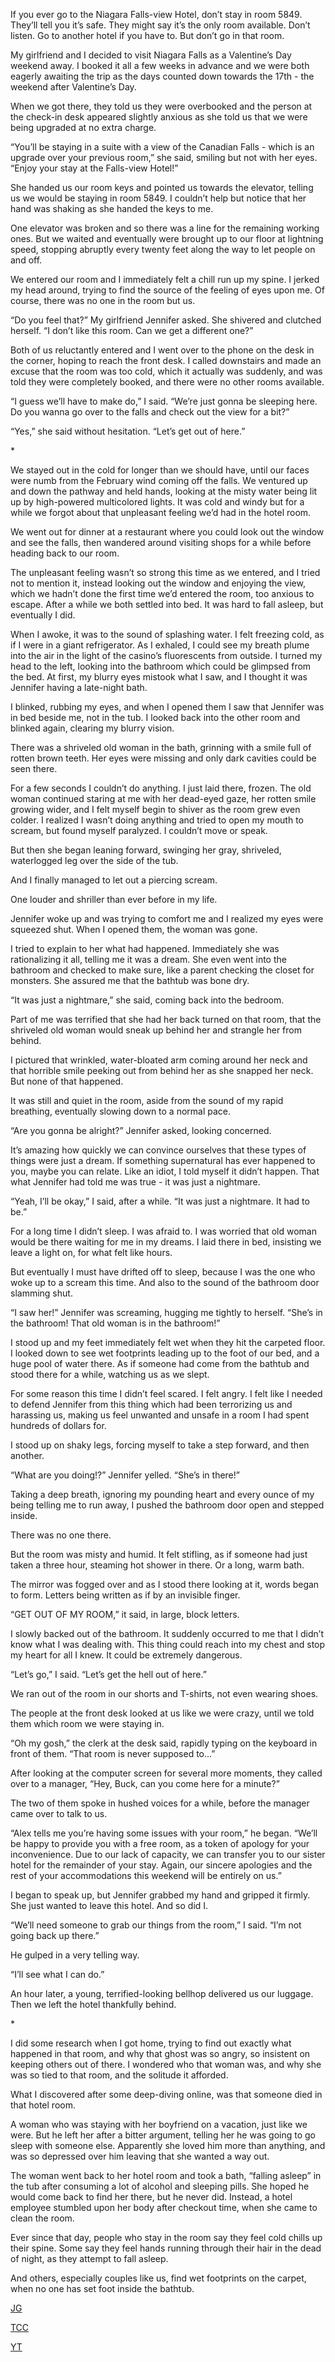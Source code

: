 If you ever go to the Niagara Falls-view Hotel, don’t stay in room 5849.  They’ll tell you it’s safe.  They might say it’s the only room available.  Don’t listen.  Go to another hotel if you have to.  But don’t go in that room.    
  
My girlfriend and I decided to visit Niagara Falls as a Valentine’s Day weekend away.  I booked it all a few weeks in advance and we were both eagerly awaiting the trip as the days counted down towards the 17th - the weekend after Valentine’s Day.    
  
When we got there, they told us they were overbooked and the person at the check-in desk appeared slightly anxious as she told us that we were being upgraded at no extra charge.    
  
“You’ll be staying in a suite with a view of the Canadian Falls - which is an upgrade over your previous room,” she said, smiling but not with her eyes.  “Enjoy your stay at the Falls-view Hotel!”  
  
She handed us our room keys and pointed us towards the elevator, telling us we would be staying in room 5849.  I couldn’t help but notice that her hand was shaking as she handed the keys to me.    
  
One elevator was broken and so there was a line for the remaining working ones.  But we waited and eventually were brought up to our floor at lightning speed, stopping abruptly every twenty feet along the way to let people on and off.  
  
We entered our room and I immediately felt a chill run up my spine.  I jerked my head around, trying to find the source of the feeling of eyes upon me.  Of course, there was no one in the room but us.     
  
“Do you feel that?” My girlfriend Jennifer asked.  She shivered and clutched herself.  “I don’t like this room.  Can we get a different one?”  
  
Both of us reluctantly entered and I went over to the phone on the desk in the corner, hoping to reach the front desk.  I called downstairs and made an excuse that the room was too cold, which it actually was suddenly, and was told they were completely booked, and there were no other rooms available.    
  
“I guess we’ll have to make do,” I said.  “We’re just gonna be sleeping here.  Do you wanna go over to the falls and check out the view for a bit?”  
  
“Yes,” she said without hesitation.  “Let’s get out of here.”  
  
\*  
  
We stayed out in the cold for longer than we should have, until our faces were numb from the February wind coming off the falls.  We ventured up and down the pathway and held hands, looking at the misty water being lit up by high-powered multicolored lights.  It was cold and windy but for a while we forgot about that unpleasant feeling we’d had in the hotel room.    
  
We went out for dinner at a restaurant where you could look out the window and see the falls, then wandered around visiting shops for a while before heading back to our room.    
  
The unpleasant feeling wasn’t so strong this time as we entered, and I tried not to mention it, instead looking out the window and enjoying the view, which we hadn’t done the first time we’d entered the room, too anxious to escape.  After a while we both settled into bed.  It was hard to fall asleep, but eventually I did.    
  
When I awoke, it was to the sound of splashing water.  I felt freezing cold, as if I were in a giant refrigerator.  As I exhaled, I could see my breath plume into the air in the light of the casino’s fluorescents from outside.  I turned my head to the left, looking into the bathroom which could be glimpsed from the bed.  At first, my blurry eyes mistook what I saw, and I thought it was Jennifer having a late-night bath.    
  
I blinked, rubbing my eyes, and when I opened them I saw that Jennifer was in bed beside me, not in the tub. I looked back into the other room and blinked again, clearing my blurry vision.    
  
There was a shriveled old woman in the bath, grinning with a smile full of rotten brown teeth.  Her eyes were missing and only dark cavities could be seen there.    
  
For a few seconds I couldn’t do anything.  I just laid there, frozen.  The old woman continued staring at me with her dead-eyed gaze, her rotten smile growing wider, and I felt myself begin to shiver as the room grew even colder.  I realized I wasn’t doing anything and tried to open my mouth to scream, but found myself paralyzed.  I couldn’t move or speak.      
  
But then she began leaning forward, swinging her gray, shriveled, waterlogged leg over the side of the tub.    
  
And I finally managed to let out a piercing scream.    
  
One louder and shriller than ever before in my life.    
  
Jennifer woke up and was trying to comfort me and I realized my eyes were squeezed shut.  When I opened them, the woman was gone.    
  
I tried to explain to her what had happened.  Immediately she was rationalizing it all, telling me it was a dream.  She even went into the bathroom and checked to make sure, like a parent checking the closet for monsters.  She assured me that the bathtub was bone dry.    
  
“It was just a nightmare,” she said, coming back into the bedroom.    
  
Part of me was terrified that she had her back turned on that room, that the shriveled old woman would sneak up behind her and strangle her from behind.    
  
I pictured that wrinkled, water-bloated arm coming around her neck and that horrible smile peeking out from behind her as she snapped her neck.  But none of that happened.    
  
It was still and quiet in the room, aside from the sound of my rapid breathing, eventually slowing down to a normal pace.    
  
“Are you gonna be alright?” Jennifer asked, looking concerned.   
  
It’s amazing how quickly we can convince ourselves that these types of things were just a dream.  If something supernatural has ever happened to you, maybe you can relate.  Like an idiot, I told myself it didn’t happen.  That what Jennifer had told me was true - it was just a nightmare.    
  
“Yeah, I’ll be okay,” I said, after a while.  “It was just a nightmare.  It had to be.”  
  
For a long time I didn’t sleep.  I was afraid to.  I was worried that old woman would be there waiting for me in my dreams.  I laid there in bed, insisting we leave a light on, for what felt like hours.    
  
But eventually I must have drifted off to sleep, because I was the one who woke up to a scream this time.  And also to the sound of the bathroom door slamming shut.    
  
“I saw her!” Jennifer was screaming, hugging me tightly to herself.  “She’s in the bathroom!  That old woman is in the bathroom!”  
  
I stood up and my feet immediately felt wet when they hit the carpeted floor.  I looked down to see wet footprints leading up to the foot of our bed, and a huge pool of water there.  As if someone had come from the bathtub and stood there for a while, watching us as we slept.    
  
For some reason this time I didn’t feel scared.  I felt angry.  I felt like I needed to defend Jennifer from this thing which had been terrorizing us and harassing us, making us feel unwanted and unsafe in a room I had spent hundreds of dollars for.    
  
I stood up on shaky legs, forcing myself to take a step forward, and then another.    
  
“What are you doing!?” Jennifer yelled.  “She’s in there!”  
  
Taking a deep breath, ignoring my pounding heart and every ounce of my being telling me to run away, I pushed the bathroom door open and stepped inside.    
  
There was no one there.    
  
But the room was misty and humid.  It felt stifling, as if someone had just taken a three hour, steaming hot shower in there.  Or a long, warm bath.    
  
The mirror was fogged over and as I stood there looking at it, words began to form.  Letters being written as if by an invisible finger.   
  
“GET OUT OF MY ROOM,” it said, in large, block letters.    
  
I slowly backed out of the bathroom.  It suddenly occurred to me that I didn’t know what I was dealing with.  This thing could reach into my chest and stop my heart for all I knew.  It could be extremely dangerous.    
  
“Let’s go,” I said.  “Let’s get the hell out of here.”  
  
We ran out of the room in our shorts and T-shirts, not even wearing shoes.    
  
The people at the front desk looked at us like we were crazy, until we told them which room we were staying in.    
  
“Oh my gosh,” the clerk at the desk said, rapidly typing on the keyboard in front of them.  “That room is never supposed to…”  
  
After looking at the computer screen for several more moments, they called over to a manager, “Hey, Buck, can you come here for a minute?”  
  
The two of them spoke in hushed voices for a while, before the manager came over to talk to us.    
  
“Alex tells me you’re having some issues with your room,” he began. “We’ll be happy to provide you with a free room, as a token of apology for your inconvenience.  Due to our lack of capacity, we can transfer you to our sister hotel for the remainder of your stay.  Again, our sincere apologies and the rest of your accommodations this weekend will be entirely on us.”  
  
I began to speak up, but Jennifer grabbed my hand and gripped it firmly.  She just wanted to leave this hotel.  And so did I.    
  
“We’ll need someone to grab our things from the room,” I said.  “I’m not going back up there.”  
  
He gulped in a very telling way.    
  
“I’ll see what I can do.”  
  
An hour later, a young, terrified-looking bellhop delivered us our luggage.  Then we left the hotel thankfully behind.    
  
\*  
  
I did some research when I got home, trying to find out exactly what happened in that room, and why that ghost was so angry, so insistent on keeping others out of there.  I wondered who that woman was, and why she was so tied to that room, and the solitude it afforded.    
  
What I discovered after some deep-diving online, was that someone died in that hotel room.    
  
A woman who was staying with her boyfriend on a vacation, just like we were.  But he left her after a bitter argument, telling her he was going to go sleep with someone else.  Apparently she loved him more than anything, and was so depressed over him leaving that she wanted a way out.    
  
The woman went back to her hotel room and took a bath, “falling asleep” in the tub after consuming a lot of alcohol and sleeping pills.  She hoped he would come back to find her there, but he never did.  Instead, a hotel employee stumbled upon her body after checkout time, when she came to clean the room.    
  
Ever since that day, people who stay in the room say they feel cold chills up their spine.  Some say they feel hands running through their hair in the dead of night, as they attempt to fall asleep.    
  
And others, especially couples like us, find wet footprints on the carpet, when no one has set foot inside the bathtub.    
  
[JG](https://www.reddit.com/r/JGcreepypastas/)

[TCC](https://www.reddit.com/r/TheCrypticCompendium/)

[YT](https://youtube.com/@JordanGrupe?si=IzeN42NbT5v_3Gcl)

&#x200B;



  
